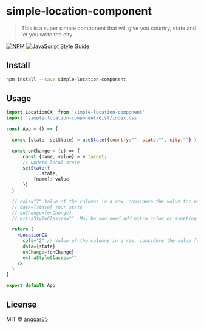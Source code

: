 # simple-location-component

> This is a super simple component that will give you country, state and let you write the city

[![NPM](https://img.shields.io/npm/v/simple-location-component.svg)](https://www.npmjs.com/package/simple-location-component) [![JavaScript Style Guide](https://img.shields.io/badge/code_style-standard-brightgreen.svg)](https://standardjs.com)

## Install

```bash
npm install --save simple-location-component
```

## Usage

```jsx
import LocationCX  from 'simple-location-component'
import 'simple-location-component/dist/index.css'

const App = () => {

  const [state, setState] = useState({country:"", state:"", city:""} );

  const onChange = (e) => {
      const {name, value} = e.target;
      // Update local state
      setState({
          ...state,
          [name]: value
      })
  }

  // cols="2" Value of the columns in a row, considere the value for each one of the columns
  // data={state} Your state
  // onChange={onChange}  
  // extraStyleClasses=""  May be you need add extra color or someting

  return (
    <LocationCX 
      cols="2" // Value of the columns in a row, considere the value for each one of the columns
      data={state}
      onChange={onChange}  
      extraStyleClasses=""  
    />
  )
}

export default App
```

## License

MIT © [anggar85](https://github.com/anggar85)
